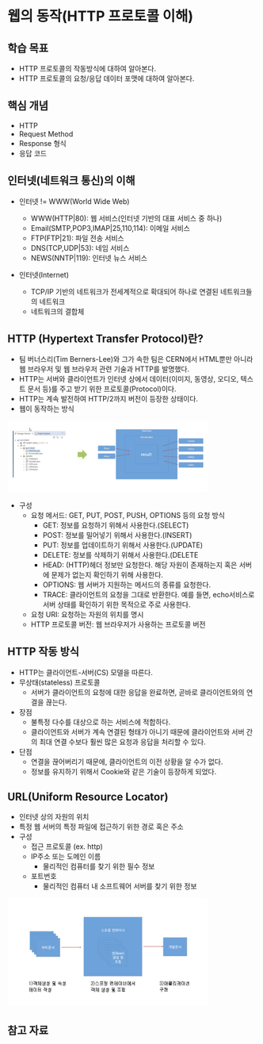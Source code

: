 웹의 동작(HTTP 프로토콜 이해)
=======================
## 학습 목표
* HTTP 프로토콜의 작동방식에 대하여 알아본다.
* HTTP 프로토콜의 요청/응답 데이터 포맷에 대하여 알아본다.

## 핵심 개념
* HTTP
* Request Method
* Response 형식
* 응답 코드

## 인터넷(네트워크 통신)의 이해 
* 인터넷 != WWW(World Wide Web)
    - WWW(HTTP|80): 웹 서비스(인터넷 기반의 대표 서비스 중 하나)
    - Email(SMTP,POP3,IMAP|25,110,114): 이메일 서비스
    - FTP(FTP|21): 파일 전송 서비스
    - DNS(TCP,UDP|53): 네임 서비스 
    - NEWS(NNTP|119): 인터넷 뉴스 서비스

* 인터넷(Internet)
    - TCP/IP 기반의 네트워크가 전세계적으로 확대되어 하나로 연결된 네트워크들의 네트워크
    - 네트워크의 결합체

## HTTP (Hypertext Transfer Protocol)란?
* 팀 버너스리(Tim Berners-Lee)와 그가 속한 팀은 CERN에서 HTML뿐만 아니라 웹 브라우저 및 웹 브라우저 관련 기술과 HTTP를 발명했다.
* HTTP는 서버와 클라이언트가 인터넷 상에서 데이터(이미지, 동영상, 오디오, 텍스트 문서 등)를 주고 받기 위한 프로토콜(Protocol)이다.
* HTTP는 계속 발전하여 HTTP/2까지 버전이 등장한 상태이다.
* 웹이 동작하는 방식
<img src="./images/2.png" width="80%" height="80%" /> 

* 구성
    - 요청 메서드: GET, PUT, POST, PUSH, OPTIONS 등의 요청 방식
        + GET: 정보를 요청하기 위해서 사용한다.(SELECT)
        + POST: 정보를 밀어넣기 위해서 사용한다.(INSERT)
        + PUT: 정보를 업데이트하기 위해서 사용한다.(UPDATE)
        + DELETE: 정보를 삭제하기 위해서 사용한다.(DELETE
        + HEAD: (HTTP)헤더 정보만 요청한다. 해당 자원이 존재하는지 혹은 서버에 문제가 없는지 확인하기 위해 사용한다.
        + OPTIONS: 웹 서버가 지원하는 메서드의 종류를 요청한다.
        + TRACE: 클라이언트의 요청을 그대로 반환한다. 예를 들면, echo서비스로 서버 상태를 확인하기 위한 목적으로 주로 사용한다.
    - 요청 URI: 요청하는 자원의 위치를 명시
    - HTTP 프로토콜 버전: 웹 브라우저가 사용하는 프로토콜 버전

## HTTP 작동 방식
* HTTP는 클라이언트-서버(CS) 모델을 따른다.
* 무상태(stateless) 프로토콜
    - 서버가 클라이언트의 요청에 대한 응답을 완료하면, 곧바로 클라이언트와의 연결을 끊는다.
* 장점 
    - 불특정 다수를 대상으로 하는 서비스에 적합하다.
    - 클라이언트와 서버가 계속 연결된 형태가 아니기 때문에 클라이언트와 서버 간의 최대 연결 수보다 훨씬 많은 요청과 응답을 처리할 수 있다.
* 단점
    - 연결을 끊어버리기 때문에, 클라이언트의 이전 상황을 알 수가 없다.
    - 정보를 유지하기 위해서 Cookie와 같은 기술이 등장하게 되었다.

## URL(Uniform Resource Locator)
* 인터넷 상의 자원의 위치
* 특정 웹 서버의 특정 파일에 접근하기 위한 경로 혹은 주소
* 구성
    - 접근 프로토콜 (ex. http)
    - IP주소 또는 도메인 이름
        + 물리적인 컴퓨터를 찾기 위한 필수 정보
    - 포트번호
        + 물리적인 컴퓨터 내 소프트웨어 서버를 찾기 위한 정보
<img src="./images/1.png" width="80%" height="80%" />   

## 참고 자료
